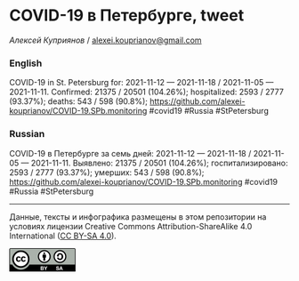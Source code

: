 COVID-19 в Петербурге, tweet
============================

*Алексей Куприянов* /
<a href="mailto:alexei.kouprianov@gmail.com" class="email">alexei.kouprianov@gmail.com</a>

### English

COVID-19 in St. Petersburg for: 2021-11-12 — 2021-11-18 / 2021-11-05 —
2021-11-11. Сonfirmed: 21375 / 20501 (104.26%); hospitalized: 2593 /
2777 (93.37%); deaths: 543 / 598 (90.8%);
<a href="https://github.com/alexei-kouprianov/COVID-19.SPb.monitoring" class="uri">https://github.com/alexei-kouprianov/COVID-19.SPb.monitoring</a>
\#covid19 \#Russia \#StPetersburg

### Russian

COVID-19 в Петербурге за семь дней: 2021-11-12 — 2021-11-18 / 2021-11-05
— 2021-11-11. Выявлено: 21375 / 20501 (104.26%); госпитализировано: 2593
/ 2777 (93.37%); умерших: 543 / 598 (90.8%);
<a href="https://github.com/alexei-kouprianov/COVID-19.SPb.monitoring" class="uri">https://github.com/alexei-kouprianov/COVID-19.SPb.monitoring</a>
\#covid19 \#Russia \#StPetersburg

------------------------------------------------------------------------

Данные, тексты и инфографика размещены в этом репозитории на условиях
лицензии Creative Commons Attribution-ShareAlike 4.0 International ([CC
BY-SA 4.0](https://creativecommons.org/licenses/by-sa/4.0/)).

![](../misc/CC-BY-SA-icon.png "CC-BY-SA")
